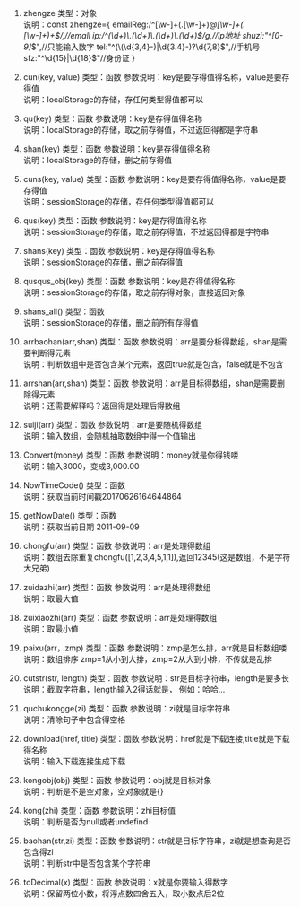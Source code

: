 1. zhengze 类型：对象  
    说明：const zhengze={
        emailReg:/^[\w-]+(\.[\w-]+)*@[\w-]+(\.[\w-]+)+$/,//emall
        ip:/^(\d+)\.(\d+)\.(\d+)\.(\d+)$/g,//ip地址
        shuzi:"^[0-9]*$",//只能输入数字
        tel:"^(\(\d{3,4}-)|\d{3.4}-)?\d{7,8}$",//手机号
        sfz:"^\d{15}|\d{18}$"//身份证
    }

2. cun(key, value) 类型：函数        参数说明：key是要存得值得名称，value是要存得值  
    说明：localStorage的存储，存任何类型得值都可以

3. qu(key) 类型：函数        参数说明：key是存得值得名称  
    说明：localStorage的存储，取之前存得值，不过返回得都是字符串

4. shan(key) 类型：函数        参数说明：key是存得值得名称  
    说明：localStorage的存储，删之前存得值

5. cuns(key, value) 类型：函数        参数说明：key是要存得值得名称，value是要存得值  
    说明：sessionStorage的存储，存任何类型得值都可以

6. qus(key) 类型：函数        参数说明：key是存得值得名称  
    说明：sessionStorage的存储，取之前存得值，不过返回得都是字符串

7. shans(key) 类型：函数        参数说明：key是存得值得名称  
    说明：sessionStorage的存储，删之前存得值

8. qusqus_obj(key) 类型：函数        参数说明：key是存得值得名称  
    说明：sessionStorage的存储，取之前存得对象，直接返回对象

9. shans_all() 类型：函数  
    说明：sessionStorage的存储，删之前所有存得值

10. arrbaohan(arr,shan) 类型：函数        参数说明：arr是要分析得数组，shan是需要判断得元素  
    说明：判断数组中是否包含某个元素，返回true就是包含，false就是不包含

11. arrshan(arr,shan) 类型：函数        参数说明：arr是目标得数组，shan是需要删除得元素  
    说明：还需要解释吗？返回得是处理后得数组

12. suiji(arr) 类型：函数        参数说明：arr是要随机得数组  
    说明：输入数组，会随机抽取数组中得一个值输出

13. Convert(money) 类型：函数        参数说明：money就是你得钱喽  
    说明：输入3000，变成3,000.00

14. NowTimeCode() 类型：函数  
    说明：获取当前时间戳20170626164644864

15. getNowDate() 类型：函数  
    说明：获取当前日期 2011-09-09

16. chongfu(arr) 类型：函数        参数说明：arr是处理得数组  
    说明：数组去除重复chongfu([1,2,3,4,5,1,1]),返回12345(这是数组，不是字符大兄弟)

17. zuidazhi(arr) 类型：函数        参数说明：arr是处理得数组  
    说明：取最大值

18. zuixiaozhi(arr) 类型：函数        参数说明：arr是处理得数组  
    说明：取最小值

19. paixu(arr，zmp) 类型：函数        参数说明：zmp是怎么排，arr就是目标数组喽  
    说明：数组排序 zmp=1从小到大排，zmp=2从大到小排，不传就是乱排

20. cutstr(str, length) 类型：函数        参数说明：str是目标字符串，length是要多长  
    说明：截取字符串，length输入2得话就是，  例如：哈哈...

21. quchukongge(zi) 类型：函数        参数说明：zi就是目标字符串  
    说明：清除句子中包含得空格

22. download(href, title) 类型：函数        参数说明：href就是下载连接,title就是下载得名称  
    说明：输入下载连接生成下载

23. kongobj(obj) 类型：函数        参数说明：obj就是目标对象  
    说明：判断是不是空对象，空对象就是{}

24. kong(zhi) 类型：函数        参数说明：zhi目标值  
    说明：判断是否为null或者undefind

25. baohan(str,zi) 类型：函数        参数说明：str就是目标字符串，zi就是想查询是否包含得zi  
    说明：判断str中是否包含某个字符串

25. toDecimal(x) 类型：函数        参数说明：x就是你要输入得数字  
    说明：保留两位小数，将浮点数四舍五入，取小数点后2位